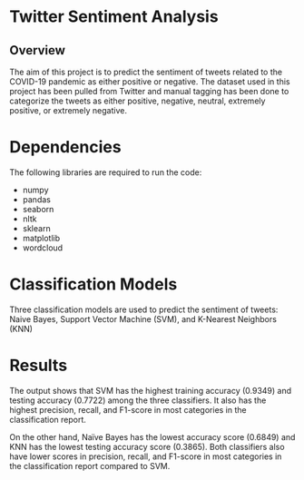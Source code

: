 # Twitter Sentiment Analysis

## Overview

The aim of this project is to predict the sentiment of tweets related to the COVID-19 pandemic as either positive or negative. The dataset used in this project has been pulled from Twitter and manual tagging has been done to categorize the tweets as either positive, negative, neutral, extremely positive, or extremely negative.

# Dependencies

The following libraries are required to run the code:

* numpy
* pandas
* seaborn
* nltk
* sklearn
* matplotlib
* wordcloud

# Classification Models
Three classification models are used to predict the sentiment of tweets: Naive Bayes, Support Vector Machine (SVM), and K-Nearest Neighbors (KNN)


# Results

The output shows that SVM has the highest training accuracy (0.9349) and testing accuracy (0.7722) among the three classifiers. It also has the highest precision, recall, and F1-score in most categories in the classification report.<br>

On the other hand, Naïve Bayes has the lowest accuracy score (0.6849) and KNN has the lowest testing accuracy score (0.3865). Both classifiers also have lower scores in precision, recall, and F1-score in most categories in the classification report compared to SVM.<br>
